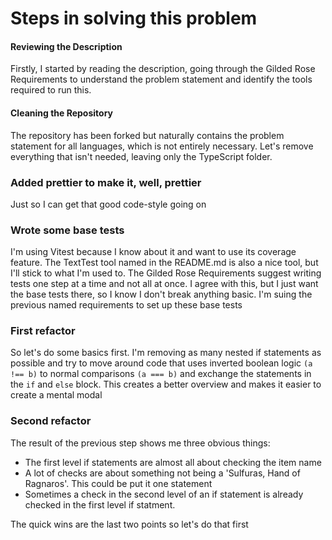 # Steps in solving this problem

#### Reviewing the Description

Firstly, I started by reading the description, going through the Gilded Rose Requirements to understand the problem statement and identify the tools required to run this.

####  Cleaning the Repository

The repository has been forked but naturally contains the problem statement for all languages, which is not entirely necessary. Let's remove everything that isn't needed, leaving only the TypeScript folder.

### Added prettier to make it, well, prettier

Just so I can get that good code-style going on

### Wrote some base tests

I'm using Vitest because I know about it and want to use its coverage feature. The TextTest tool named in the README.md is also a nice tool, but I'll stick to what I'm used to. The Gilded Rose Requirements suggest writing tests one step at a time and not all at once. I agree with this, but I just want the base tests there, so I know I don't break anything basic. I'm suing the previous named requirements to set up these base tests

### First refactor

So let's do some basics first. I'm removing as many nested if statements as possible and try to move around code that uses inverted boolean logic `(a !== b)` to normal comparisons `(a === b)` and exchange the statements in the `if` and `else` block. This creates a better overview and makes it easier to create a mental modal

### Second refactor

The result of the previous step shows me three obvious things:

* The first level if statements are almost all about checking the item name
* A lot of checks are about something not being a 'Sulfuras, Hand of Ragnaros'. This could be put it one statement
* Sometimes a check in the second level of an if statement is already checked in the first level if statment.

The quick wins are the last two points so let's do that first


